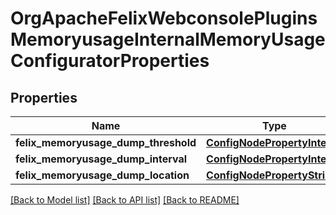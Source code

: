 # OrgApacheFelixWebconsolePluginsMemoryusageInternalMemoryUsageConfiguratorProperties

## Properties
Name | Type | Description | Notes
------------ | ------------- | ------------- | -------------
**felix_memoryusage_dump_threshold** | [**ConfigNodePropertyInteger**](ConfigNodePropertyInteger.md) |  | [optional] 
**felix_memoryusage_dump_interval** | [**ConfigNodePropertyInteger**](ConfigNodePropertyInteger.md) |  | [optional] 
**felix_memoryusage_dump_location** | [**ConfigNodePropertyString**](ConfigNodePropertyString.md) |  | [optional] 

[[Back to Model list]](../README.md#documentation-for-models) [[Back to API list]](../README.md#documentation-for-api-endpoints) [[Back to README]](../README.md)


